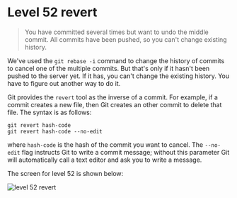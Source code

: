 
# Level 52 revert

> You have committed several times but want to undo the middle commit. All
commits have been pushed, so you can't change existing history.

We've used the `git rebase -i` command to change the history of commits to
cancel one of the multiple commits. But that's only if it hasn't been pushed to
the server yet. If it has, you can't change the existing history. You have to
figure out another way to do it.

Git provides the `revert` tool as the inverse of a commit. For example, if a
commit creates a new file, then Git creates an other commit to delete that
file. The syntax is as follows:

```shell
git revert hash-code
git revert hash-code --no-edit
```

where `hash-code` is the hash of the commit you want to cancel. The `--no-edit`
flag instructs Git to write a commit message; without this parameter Git will
automatically call a text editor and ask you to write a message.

The screen for level 52 is shown below:

![level 52 revert](images/level-52-revert.png)
